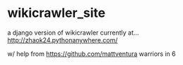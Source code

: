 # wikicrawler_site
a django version of wikicrawler
currently at...
http://zhaok24.pythonanywhere.com/

w/ help from https://github.com/mattventura
warriors in 6
